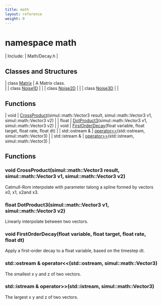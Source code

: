 ```yaml
---
title: math
layout: reference
weight: 0
---
```

namespace math
===

| Include: | Math/Decay.h |



Classes and Structures
---

| class [Matrix](math/matrix.html) | A Matrix class.<br> |
| class [Noise1D](math/noise1d.html) |  |
| class [Noise2D](math/noise2d.html) |  |
| class [Noise3D](math/noise3d.html) |  |

Functions
---

| void | [CrossProduct](#CrossProduct)(simul::math::Vector3 result, simul::math::Vector3 v1, simul::math::Vector3 v2) |
| float | [DotProduct3](#DotProduct3)(simul::math::Vector3 v1, simul::math::Vector3 v2) |
| void | [FirstOrderDecay](#FirstOrderDecay)(float variable, float target, float rate, float dt) |
| std::ostream  & | [operator<<](#operator<<)(std::ostream, simul::math::Vector3) |
| std::istream  & | [operator>>](#operator>>)(std::istream, simul::math::Vector3) |


Functions
---
<a name="CrossProduct"></a>
### void CrossProduct(simul::math::Vector3 result, simul::math::Vector3 v1, simul::math::Vector3 v2)
Catmull-Rom interpolate with parameter talong a spline formed by vectors x0, x1, x2and x3.
<a name="DotProduct3"></a>
### float DotProduct3(simul::math::Vector3 v1, simul::math::Vector3 v2)
Linearly interpolate between two vectors.
<a name="FirstOrderDecay"></a>
### void FirstOrderDecay(float variable, float target, float rate, float dt)
Apply a first-order decay to a float variable, based on the timestep dt.
<a name="operator<<"></a>
### std::ostream  & operator<<(std::ostream, simul::math::Vector3)
The smallest x y and z of two vectors.
<a name="operator>>"></a>
### std::istream  & operator>>(std::istream, simul::math::Vector3)
The largest x y and z of two vectors.
